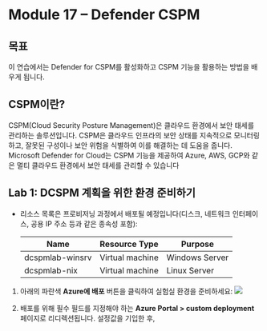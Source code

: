 # Module 17 – Defender CSPM  

## 목표
이 연습에서는 Defender for CSPM를 활성화하고 CSPM 기능을 활용하는 방법을 배우게 됩니다.

## CSPM이란? 
CSPM(Cloud Security Posture Management)은 클라우드 환경에서 보안 태세를 관리하는 솔루션입니다. CSPM은 클라우드 인프라의 보안 상태를 지속적으로 모니터링하고, 잘못된 구성이나 보안 위험을 식별하여 이를 해결하는 데 도움을 줍니다. Microsoft Defender for Cloud는 CSPM 기능을 제공하여 Azure, AWS, GCP와 같은 멀티 클라우드 환경에서 보안 태세를 관리할 수 있습니다

## Lab 1: DCSPM 계획을 위한 환경 준비하기

* 리소스 목록은 프로비저닝 과정에서 배포될 예정입니다(디스크, 네트워크 인터페이스, 공용 IP 주소 등과 같은 종속성 포함):

  Name | Resource Type | Purpose
  -----| ------------- | -------
  dcspmlab-winsrv | Virtual machine | Windows Server
  dcspmlab-nix | Virtual machine | Linux Server

1. 아래의 파란색 **Azure에 배포** 버튼을 클릭하여 실험실 환경을 준비하세요:
<a href="https://portal.azure.com/#create/Microsoft.Template/uri/https%3A%2F%2Fraw.githubusercontent.com%2FAzure%2FMicrosoft-Defender-for-Cloud%2Fmaster%2FLabs%2FFiles%2Fdcspmlabdeploy.json" target="_blank"><img src="https://aka.ms/deploytoazurebutton"/></a>
  
2. 배포를 위해 필수 필드를 지정해야 하는 **Azure Portal > custom deployment** 페이지로 리디렉션됩니다. 설정값을 기입한 후, 
